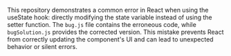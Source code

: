 This repository demonstrates a common error in React when using the useState hook: directly modifying the state variable instead of using the setter function.  The `bug.js` file contains the erroneous code, while `bugSolution.js` provides the corrected version.  This mistake prevents React from correctly updating the component's UI and can lead to unexpected behavior or silent errors.
